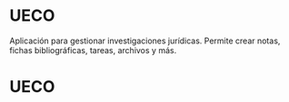 # UECO
Aplicación para gestionar investigaciones jurídicas. Permite crear notas, fichas bibliográficas, tareas, archivos y más.
# UECO
